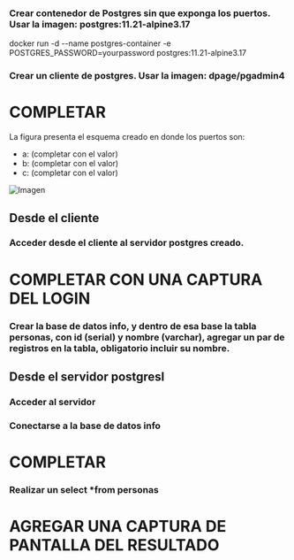 ### Crear contenedor de Postgres sin que exponga los puertos. Usar la imagen: postgres:11.21-alpine3.17

docker run -d --name postgres-container -e POSTGRES_PASSWORD=yourpassword postgres:11.21-alpine3.17


### Crear un cliente de postgres. Usar la imagen: dpage/pgadmin4

# COMPLETAR

La figura presenta el esquema creado en donde los puertos son:
- a: (completar con el valor)
- b: (completar con el valor)
- c: (completar con el valor)

![Imagen](img/esquema-ejercicio3.PNG)

## Desde el cliente
### Acceder desde el cliente al servidor postgres creado.
# COMPLETAR CON UNA CAPTURA DEL LOGIN
### Crear la base de datos info, y dentro de esa base la tabla personas, con id (serial) y nombre (varchar), agregar un par de registros en la tabla, obligatorio incluir su nombre.

## Desde el servidor postgresl
### Acceder al servidor
### Conectarse a la base de datos info
# COMPLETAR
### Realizar un select *from personas
# AGREGAR UNA CAPTURA DE PANTALLA DEL RESULTADO
